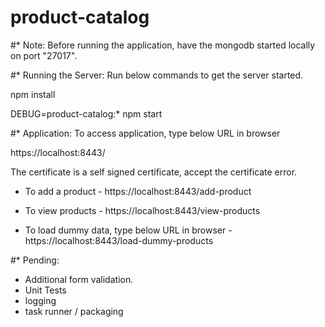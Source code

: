 # product-catalog

#* Note:
Before running the application, have the mongodb started locally on port "27017".

#* Running the Server:
Run below commands to get the server started.

npm install

DEBUG=product-catalog:* npm start

#* Application:
To access application, type below URL in browser

https://localhost:8443/

The certificate is a self signed certificate, accept the certificate error.

- To add a product - https://localhost:8443/add-product
- To view products - https://localhost:8443/view-products 

- To load dummy data, type below URL in browser - https://localhost:8443/load-dummy-products


#* Pending:

- Additional form validation.
- Unit Tests
- logging
- task runner / packaging
